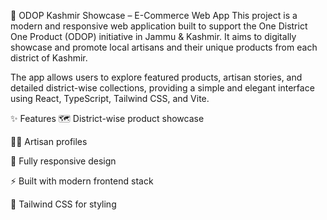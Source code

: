 🧵 ODOP Kashmir Showcase – E-Commerce Web App
This project is a modern and responsive web application built to support the One District One Product (ODOP) initiative in Jammu & Kashmir. It aims to digitally showcase and promote local artisans and their unique products from each district of Kashmir.

The app allows users to explore featured products, artisan stories, and detailed district-wise collections, providing a simple and elegant interface using React, TypeScript, Tailwind CSS, and Vite.

✨ Features
🗺️ District-wise product showcase

👨‍🎨 Artisan profiles

📱 Fully responsive design

⚡ Built with modern frontend stack

🎨 Tailwind CSS for styling
